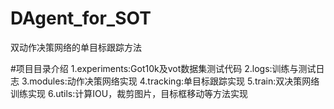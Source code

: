 # DAgent_for_SOT
双动作决策网络的单目标跟踪方法

#项目目录介绍
1.experiments:Got10k及vot数据集测试代码
2.logs:训练与测试日志
3.modules:动作决策网络实现
4.tracking:单目标跟踪实现
5.train:双决策网络训练实现
6.utils:计算IOU，裁剪图片，目标框移动等方法实现


